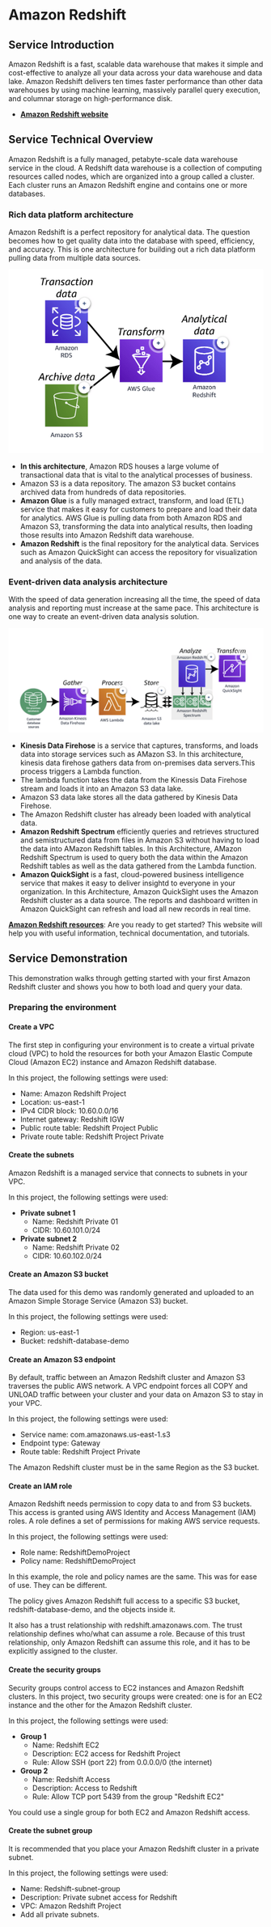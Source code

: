 # Amazon Redshift

## Service Introduction

Amazon Redshift is a fast, scalable data warehouse that makes it simple and cost-effective to analyze all your data across your data warehouse and data lake. Amazon Redshift delivers ten times faster performance than other data warehouses by using machine learning, massively parallel query execution, and columnar storage on high-performance disk.

- [**Amazon Redshift website**](https://aws.amazon.com/redshift/)

## Service Technical Overview

Amazon Redshift is a fully managed, petabyte-scale data warehouse service in the cloud. A Redshift data warehouse is a collection of computing resources called nodes, which are organized into a group called a cluster. Each cluster runs an Amazon Redshift engine and contains one or more databases.

### Rich data platform architecture

Amazon Redshift is a perfect repository for analytical data. The question becomes how to get quality data into the database with speed, efficiency, and accuracy. This is one architecture for building out a rich data platform pulling data from multiple data sources.

![Architecture](images/rich_data_platform_architecture.png)

- **In this architecture**, Amazon RDS houses a large volume of transactional data that is vital to the analytical processes of business.
- Amazon S3 is  a data repository. The amazon S3 bucket contains archived data from hundreds of data repositories.
- **Amazon Glue** is a fully managed extract, transform, and load (ETL) service that makes it easy for customers to prepare and load their data for analytics. AWS Glue is pulling data from both Amazon RDS and Amazon S3, transforming the data into analytical results, then loading those results into Amazon Redshift data warehouse.
- **Amazon Redshift** is the final repository for the analytical data. Services such as Amazon QuickSight can access the repository for visualization and analysis of the data.

### Event-driven data analysis architecture

With the speed of data generation increasing all the time, the speed of data analysis and reporting must increase at the same pace. This architecture is one way to create an event-driven data analysis solution.

![Architecture](images/event-driven-data-analysis-architecture.png)

- **Kinesis Data Firehose** is a service that captures, transforms, and loads data into storage services such as AMazon S3. In this architecture, kinesis data firehose gathers data from on-premises data servers.This process triggers a Lambda function.
- The lambda function takes the data from the Kinessis Data Firehose stream and loads it into an Amazon S3 data lake.
- Amazon S3 data lake stores all the data gathered by Kinesis Data Firehose.
- The Amazon Redshift cluster has already been loaded with analytical data.
- **Amazon Redshift Spectrum** efficiently queries and retrieves structured and semistructured data from files in Amazon S3 without having to load the data into AMazon Redshift tables.
In this Architecture, AMazon Redshift Spectrum is used to query both the data within the Amazon Redshift tables as well as the data gathered from the Lambda function.
- **Amazon QuickSight** is a fast, cloud-powered business intelligence service that makes it easy to deliver insightd to everyone in your organization.
In this Architecture, Amazon QuickSight uses the Amazon Redshift cluster as a data source. The reports and dashboard written in Amazon QuickSight can refresh and load all new records in real time.

[**Amazon Redshift resources**](https://aws.amazon.com/redshift/resources/): Are you ready to get started? This website will help you with useful information, technical documentation, and tutorials.

## Service Demonstration

This demonstration walks through getting started with your first Amazon Redshift cluster and shows you how to both load and query your data.

### Preparing the environment
#### Create a VPC
The first step in configuring your environment is to create a virtual private cloud (VPC) to hold the resources for both your Amazon Elastic Compute Cloud (Amazon EC2) instance and Amazon Redshift database.


In this project, the following settings were used:

- Name: Amazon Redshift Project
- Location: us-east-1
- IPv4 CIDR block: 10.60.0.0/16
- Internet gateway: Redshift IGW
- Public route table: Redshift Project Public
- Private route table: Redshift Project Private

#### Create the subnets
Amazon Redshift is a managed service that connects to subnets in your VPC.

In this project, the following settings were used:

- **Private subnet 1**
    - Name: Redshift Private 01
    - CIDR: 10.60.101.0/24
- **Private subnet 2**
    - Name: Redshift Private 02
    - CIDR: 10.60.102.0/24

#### Create an Amazon S3 bucket

The data used for this demo was randomly generated and uploaded to an Amazon Simple Storage Service (Amazon S3) bucket.

In this project, the following settings were used:

- Region: us-east-1
- Bucket: redshift-database-demo

#### Create an Amazon S3 endpoint
By default, traffic between an Amazon Redshift cluster and Amazon S3 traverses the public AWS network. A VPC endpoint forces all COPY and UNLOAD traffic between your cluster and your data on Amazon S3 to stay in your VPC.

In this project, the following settings were used: 

- Service name: com.amazonaws.us-east-1.s3
- Endpoint type: Gateway
- Route table: Redshift Project Private

The Amazon Redshift cluster must be in the same Region as the S3 bucket.

#### Create an IAM role
Amazon Redshift needs permission to copy data to and from S3 buckets. This access is granted using AWS Identity and Access Management (IAM) roles. A role defines a set of permissions for making AWS service requests.

In this project, the following settings were used: 

- Role name: RedshiftDemoProject
- Policy name: RedshiftDemoProject

In this example, the role and policy names are the same.  This was for ease of use. They can be different.


The policy gives Amazon Redshift full access to a specific S3 bucket, redshift-database-demo, and the objects inside it.

It also has a trust relationship with redshift.amazonaws.com. The trust relationship defines who/what can assume a role. Because of this trust relationship, only Amazon Redshift can assume this role, and it has to be explicitly assigned to the cluster.

#### Create the security groups
Security groups control access to EC2 instances and Amazon Redshift clusters. In this project, two security groups were created: one is for an EC2 instance and the other for the Amazon Redshift cluster.

In this project, the following settings were used:

- **Group 1**
    - Name: Redshift EC2
    - Description: EC2 access for Redshift Project
    - Rule: Allow SSH (port 22) from 0.0.0.0/0 (the internet)
- **Group 2**
    - Name: Redshift Access
    - Description: Access to Redshift
    - Rule: Allow TCP port 5439 from the group "Redshift EC2"

You could use a single group for both EC2 and Amazon Redshift access.

#### Create the subnet group

It is recommended that you place your Amazon Redshift cluster in a private subnet.

In this project, the following settings were used:

- Name: Redshift-subnet-group
- Description: Private subnet access for Redshift
- VPC: Amazon Redshift Project
- Add all private subnets.
